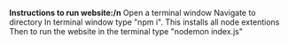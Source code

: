 **Instructions to run website:/n**
Open a terminal window
Navigate to directory
In terminal window type "npm i". This installs all node extentions
Then to run the website in the terminal type "nodemon index.js"
